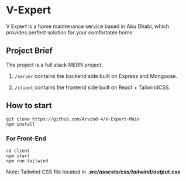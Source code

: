 # V-Expert

V Expert is a home maintenance service based in Abu Dhabi, which provides perfect solution for your comfortable home.

## Project Brief

The project is a full stack MERN project.

1. `/server` contains the backend side built on Express and Mongoose.

2. `/client` contains the frontend side built on React + TailwindCSS.

## How to start

`git clone https://github.com/Arvind-4/V-Expert-Main` \
`npm install`

### For Front-End

`cd client` \
`npm start` \
`npm run tailwind`

Note: Tailwind CSS file located in **_.src/assests/css/tailwind/output.css_**
